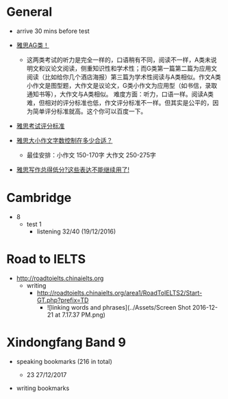 # General

 - arrive 30 mins before test

 - [雅思AG类！](https://zhidao.baidu.com/question/137051250.html)
    - 这两类考试的听力是完全一样的，口语稍有不同，阅读不一样，A类未说明文和议论文阅读，侧重知识性和学术性；而G类第一篇第二篇为应用文阅读（比如给你几个酒店海报）第三篇为学术性阅读与A类相似。作文A类小作文是图型题，大作文是议论文，G类小作文为应用型（如书信，录取通知书等），大作文与A类相似。
      难度方面：听力，口语一样。阅读A类难，但相对的评分标准也低，作文评分标准不一样。但其实是公平的，因为简单评分标准就高。这个你可以百度一下。
 - [雅思考试评分标准](http://jingyan.baidu.com/article/fec7a1e52010781190b4e7c4.html)
 - [雅思大小作文字数控制在多少合适？](http://ielts.xiaoma.com/20150401/xz-fyr-ysxz.html)
    - 最佳安排：小作文 150-170字 大作文 250-275字
 - [雅思写作总得低分?这些表达不能继续用了!](http://news.liuxue360.com/language/00557907.html)
    
    
# Cambridge
 
 - 8
    - test 1
        - listening 32/40 (19/12/2016)
            
            
# Road to IELTS
 
 - http://roadtoielts.chinaielts.org
    - writing
        - http://roadtoielts.chinaielts.org/area1/RoadToIELTS2/Start-GT.php?prefix=TD
            - ![linking words and phrases](../Assets/Screen Shot 2016-12-21 at 7.17.37 PM.png)
            
# Xindongfang Band 9

 - speaking bookmarks (216 in total)
    - 23 27/12/2017
 
 - writing bookmarks
 